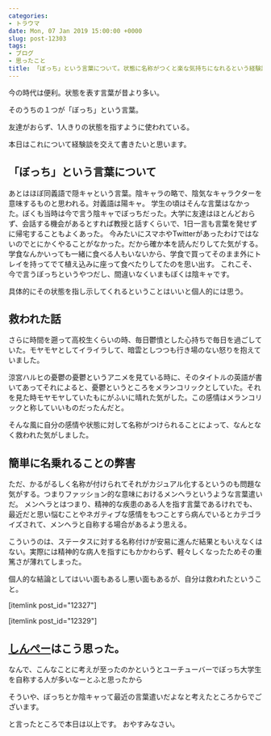 ```yaml
---
categories:
- トラウマ
date: Mon, 07 Jan 2019 15:00:00 +0000
slug: post-12303
tags:
- ブログ
- 思ったこと
title: 「ぼっち」という言葉について。状態に名称がつくと楽な気持ちになれるという経験談
---
```


今の時代は便利。状態を表す言葉が昔より多い。

そのうちの１つが「ぼっち」という言葉。

友達がおらず、1人きりの状態を指すように使われている。

本日はこれについて経験談を交えて書きたいと思います。

<!--more--> 

<h2>「ぼっち」という言葉について</h2>
あとはほぼ同義語で隠キャという言葉。陰キャラの略で、陰気なキャラクターを意味するものと思われる。対義語は陽キャ。
学生の頃はそんな言葉はなかった。ぼくも当時は今で言う陰キャでぼっちだった。大学に友達はほとんどおらず、会話する機会があるとすれば教授と話すくらいで、1日一言も言葉を発せずに帰宅することもよくあった。
今みたいにスマホやTwitterがあったわけではないのでとにかくやることがなかった。だから確か本を読んだりしてた気がする。
学食なんかいっても一緒に食べる人もいないから、学食で買ってそのまま外にトレイを持ってでて植え込みに座って食べたりしてたのを思い出す。
これこそ、今で言うぼっちというやつだし、間違いなくいまもぼくは陰キャです。

具体的にその状態を指し示してくれるということはいいと個人的には思う。

<h2>救われた話</h2>
さらに時間を遡って高校生くらいの時、毎日鬱憤とした心持ちで毎日を過ごしていた。モヤモヤとしてイライラして、暗雲としつつも行き場のない怒りを抱えていました。

涼宮ハルヒの憂鬱の憂鬱というアニメを見ている時に、そのタイトルの英語が書いてあってそれによると、憂鬱というところをメランコリックとしていた。それを見た時モヤモヤしていたもにがふいに晴れた気がした。この感情はメランコリックと称していいものだったんだと。

そんな風に自分の感情や状態に対して名称がつけられることによって、なんとなく救われた気がしました。

<h2>簡単に名乗れることの弊害</h2>
ただ、かるがるしく名称が付けられてそれがカジュアル化するというのも問題な気がする。つまりファッション的な意味におけるメンヘラというような言葉遣いだ。
メンヘラとはつまり、精神的な疾患のある人を指す言葉であるけれでも、最近だと思い悩むことやネガティブな感情をもつことすら病んでいるとカテゴライズされて、メンヘラと自称する場合があるよう思える。

こういうのは、ステータスに対する名称付けが安易に進んだ結果ともいえなくはない。実際には精神的な病人を指すにもかかわらず、軽々しくなったためその重篤さが薄れてしまった。

個人的な結論としてはいい面もあるし悪い面もあるが、自分は救われたということ。

[itemlink post_id="12327"]

[itemlink post_id="12329"]

<h2><a href="https://twitter.com/s_s_p_y">しんぺー</a>はこう思った。</h2>

なんで、こんなことに考えが至ったのかというとユーチューバーでぼっち大学生を自称する人が多いなーとふと思ったから

そういや、ぼっちとか陰キャって最近の言葉遣いだよなと考えたところからでございます。

と言ったところで本日は以上です。
おやすみなさい。